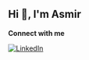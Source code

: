 ## Hi 👋, I'm Asmir  

**Connect with me**
<div>
<a href="https://www.linkedin.com/in/asmir-hadzic-689a45159/">
<img alt="LinkedIn" src="https://img.shields.io/badge/linkedin%20-%230077B5.svg?&style=for-the-badge&logo=linkedin&logoColor=white"/>
</a>
  </div>
